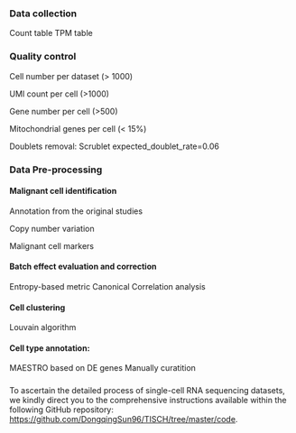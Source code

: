 ### Data collection
Count table 
TPM table

### Quality control

 Cell number per dataset (> 1000)
 
 UMI count per cell (>1000)
 
 Gene number per cell (>500) 
 
 Mitochondrial genes per cell (< 15%)
 
 Doublets removal: Scrublet expected_doublet_rate=0.06
  
### Data Pre-processing

 #### Malignant cell identification
 
 Annotation from the original studies
 
 Copy number variation
 
 Malignant cell markers
  
 #### Batch effect evaluation and correction
 Entropy-based metric
 Canonical Correlation analysis
  
 #### Cell clustering
 Louvain algorithm
  
 #### Cell type annotation:
 MAESTRO based on DE genes
 Manually curatition

 ### 
 To ascertain the detailed process of single-cell RNA sequencing datasets, we kindly direct you to the comprehensive instructions available within the following GitHub repository: https://github.com/DongqingSun96/TISCH/tree/master/code.
